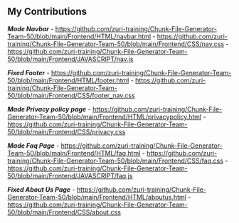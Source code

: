 ## My Contributions

***Made Navbar***  - https://github.com/zuri-training/Chunk-File-Generator-Team-50/blob/main/Frontend/HTML/navbar.html
                   - https://github.com/zuri-training/Chunk-File-Generator-Team-50/blob/main/Frontend/CSS/nav.css
                   - https://github.com/zuri-training/Chunk-File-Generator-Team-50/blob/main/Frontend/JAVASCRIPT/nav.js

***Fixed Footer*** - https://github.com/zuri-training/Chunk-File-Generator-Team-50/blob/main/Frontend/HTML/footer.html
                   - https://github.com/zuri-training/Chunk-File-Generator-Team-50/blob/main/Frontend/CSS/footer_nav.css

***Made Privacy policy page***  - https://github.com/zuri-training/Chunk-File-Generator-Team-50/blob/main/Frontend/HTML/privacypolicy.html
                                - https://github.com/zuri-training/Chunk-File-Generator-Team-50/blob/main/Frontend/CSS/privacy.css

***Made Faq Page*** - https://github.com/zuri-training/Chunk-File-Generator-Team-50/blob/main/Frontend/HTML/faq.html
                    - https://github.com/zuri-training/Chunk-File-Generator-Team-50/blob/main/Frontend/CSS/faq.css
                    - https://github.com/zuri-training/Chunk-File-Generator-Team-50/blob/main/Frontend/JAVASCRIPT/faq.js

***Fixed About Us Page*** - https://github.com/zuri-training/Chunk-File-Generator-Team-50/blob/main/Frontend/HTML/aboutus.html
                          - https://github.com/zuri-training/Chunk-File-Generator-Team-50/blob/main/Frontend/CSS/about.css
